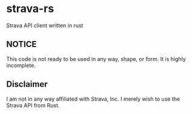 strava-rs
=========

Strava API client written in rust

## NOTICE

This code is not ready to be used in any way, shape, or form. It is highly
incomplete.

## Disclaimer

I am not in any way affiliated with Strava, Inc. I merely wish to use the Strava
API from Rust.
